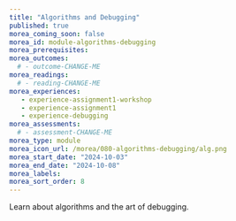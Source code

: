 ```yaml
---
title: "Algorithms and Debugging"
published: true
morea_coming_soon: false
morea_id: module-algorithms-debugging
morea_prerequisites:
morea_outcomes:
  # - outcome-CHANGE-ME
morea_readings:
  # - reading-CHANGE-ME
morea_experiences:
   - experience-assignment1-workshop
   - experience-assignment1
   - experience-debugging
morea_assessments:
  # - assessment-CHANGE-ME
morea_type: module
morea_icon_url: /morea/080-algorithms-debugging/alg.png
morea_start_date: "2024-10-03"
morea_end_date: "2024-10-08"
morea_labels:
morea_sort_order: 8
---
```


Learn about algorithms and the art of debugging.

